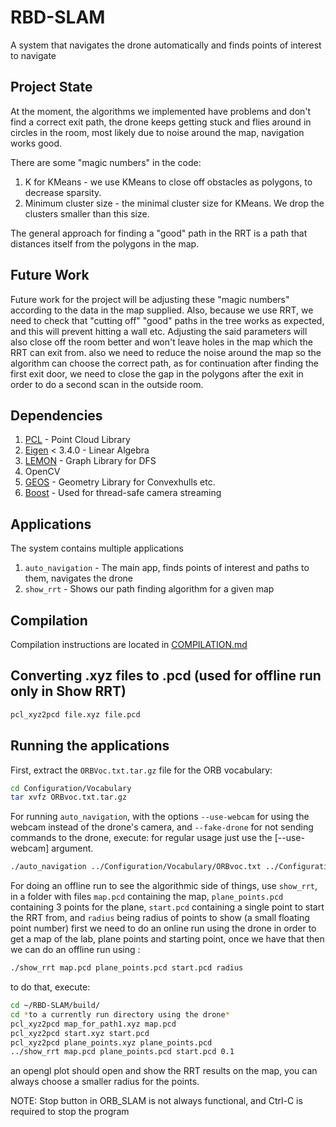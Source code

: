 # RBD-SLAM

A system that navigates the drone automatically and finds points of interest to navigate

## Project State

At the moment, the algorithms we implemented have problems and don't find a correct exit path, the drone keeps getting stuck and flies around in circles in the room, most likely due to noise around the map, navigation works good.

There are some "magic numbers" in the code:

1. K for KMeans - we use KMeans to close off obstacles as polygons, to decrease sparsity.
2. Minimum cluster size - the minimal cluster size for KMeans. We drop the clusters smaller than this size.

The general approach for finding a "good" path in the RRT is a path that distances itself from the polygons in the map.

## Future Work

Future work for the project will be adjusting these "magic numbers" according to the data in the map supplied. Also, because we use RRT, we need to check that "cutting off" "good" paths in the tree works as expected, and this will prevent hitting a wall etc. Adjusting the said parameters will also close off the room better and won't leave holes in the map which the RRT can exit from.
also we need to reduce the noise around the map so the algorithm can choose the correct path, as for continuation after finding the first exit door, we need to close the gap in the polygons after the exit in order to do a second scan in the outside room.

## Dependencies

1. [PCL](https://pointclouds.org/) - Point Cloud Library
2. [Eigen](https://eigen.tuxfamily.org/) < 3.4.0 - Linear Algebra
3. [LEMON](https://lemon.cs.elte.hu/trac/lemon) - Graph Library for DFS
4. OpenCV
5. [GEOS](https://libgeos.org/) - Geometry Library for Convexhulls etc.
6. [Boost](https://www.boost.org/) - Used for thread-safe camera streaming

## Applications

The system contains multiple applications

1. `auto_navigation` - The main app, finds points of interest and paths to them, navigates the drone
2. `show_rrt` - Shows our path finding algorithm for a given map

## Compilation

Compilation instructions are located in [COMPILATION.md](COMPILATION.md)

## Converting .xyz files to .pcd (used for offline run only in Show RRT)

```bash
pcl_xyz2pcd file.xyz file.pcd
```


## Running the applications

First, extract the `ORBVoc.txt.tar.gz` file for the ORB vocabulary:

```bash
cd Configuration/Vocabulary
tar xvfz ORBvoc.txt.tar.gz
```

For running `auto_navigation`, with the options `--use-webcam` for using the webcam instead of the drone's camera, and `--fake-drone` for not sending commands to the drone, execute:
for regular usage just use the [--use-webcam] argument.

```bash
./auto_navigation ../Configuration/Vocabulary/ORBvoc.txt ../Configuration/CalibrationFiles/tello_9F5EC2_640.yaml [--use-webcam] [--fake-drone]
```

For doing an offline run to see the algorithmic side of things, use `show_rrt`, in a folder with files `map.pcd` containing the map, `plane_points.pcd` containing 3 points for the plane, `start.pcd` containing a single point to start the RRT from, and `radius` being radius of points to show (a small floating point number)
first we need to do an online run using the drone in order to get a map of the lab, plane points and starting point, once we have that then we can do an offline run using :
```bash
./show_rrt map.pcd plane_points.pcd start.pcd radius
```

to do that, execute:

```bash
cd ~/RBD-SLAM/build/
cd *to a currently run directory using the drone*
pcl_xyz2pcd map_for_path1.xyz map.pcd
pcl_xyz2pcd start.xyz start.pcd
pcl_xyz2pcd plane_points.xyz plane_points.pcd
../show_rrt map.pcd plane_points.pcd start.pcd 0.1
```
an opengl plot should open and show the RRT results on the map, you can always choose a smaller radius for the points.

NOTE: Stop button in ORB_SLAM is not always functional, and Ctrl-C is required to stop the program

